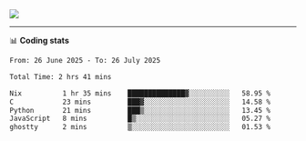 <picture>
  <source
  srcset="https://github-readme-stats.vercel.app/api?username=sant0s12&show_icons=true&theme=dark"
  media="(prefers-color-scheme: dark)"
  />
  <source
  srcset="https://github-readme-stats.vercel.app/api?username=sant0s12&show_icons=true"
  media="(prefers-color-scheme: light)"
  />
  <img src="https://github-readme-stats.vercel.app/api?username=sant0s12&show_icons=true" />
</picture>

---

📊 **Coding stats**

<!--START_SECTION:waka-->

```txt
From: 26 June 2025 - To: 26 July 2025

Total Time: 2 hrs 41 mins

Nix          1 hr 35 mins    ██████████████▓░░░░░░░░░░   58.95 %
C            23 mins         ███▓░░░░░░░░░░░░░░░░░░░░░   14.58 %
Python       21 mins         ███▒░░░░░░░░░░░░░░░░░░░░░   13.45 %
JavaScript   8 mins          █▒░░░░░░░░░░░░░░░░░░░░░░░   05.27 %
ghostty      2 mins          ▒░░░░░░░░░░░░░░░░░░░░░░░░   01.53 %
```

<!--END_SECTION:waka-->

